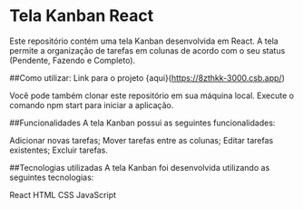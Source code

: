 # Tela Kanban React

Este repositório contém uma tela Kanban desenvolvida em React. A tela permite a organização de tarefas em colunas de acordo com o seu status (Pendente, Fazendo e Completo).

##Como utilizar:
Link para o projeto {aqui}(https://8zthkk-3000.csb.app/)

Você pode também clonar este repositório em sua máquina local.
Execute o comando npm start para iniciar a aplicação.

##Funcionalidades
A tela Kanban possui as seguintes funcionalidades:

Adicionar novas tarefas;
Mover tarefas entre as colunas;
Editar tarefas existentes;
Excluir tarefas.

##Tecnologias utilizadas
A tela Kanban foi desenvolvida utilizando as seguintes tecnologias:

React
HTML
CSS
JavaScript
